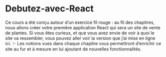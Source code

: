 # Debutez-avec-React
Ce cours a été conçu autour d’un exercice fil rouge : au fil des chapitres, nous allons créer votre première application React qui sera un site de vente de plantes. Si vous êtes curieux, et que vous avez envie de voir à quoi le site va ressembler, vous pouvez aller voir la version que j’ai mise en ligne ici. ✨ Les notions vues dans chaque chapitre vous permettront d’enrichir ce site au fur et à mesure en lui ajoutant de nouvelles fonctionnalités.
